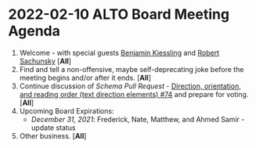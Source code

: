 # 2022-02-10 ALTO Board Meeting Agenda
1. Welcome - with special guests [Benjamin Kiessling](https://github.com/mittagessen) and [Robert Sachunsky](https://github.com/bertsky) [**All**]
2. Find and tell a non-offensive, maybe self-deprecating joke before the meeting begins and/or after it ends. [**All**]
3. Continue discussion of _Schema Pull Request_ - [Direction, orientation, and reading order (text direction elements) #74](https://github.com/altoxml/schema/pull/74) and prepare for voting. [**All**]
4. Upcoming Board Expirations:
   * _December 31, 2021_: Frederick, Nate, Matthew, and Ahmed Samir - update status
5. Other business. [**All**]
